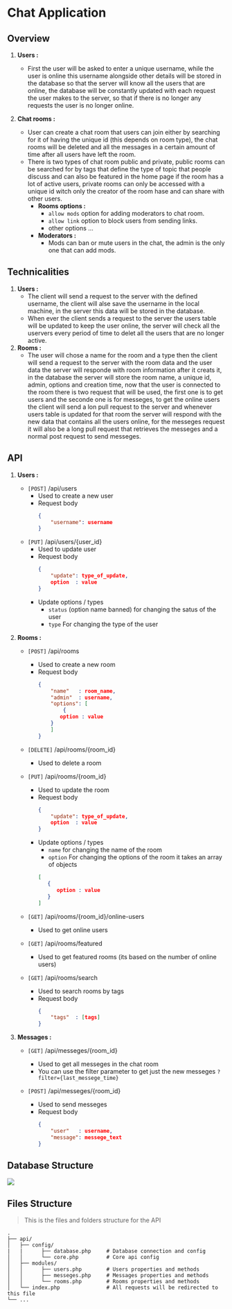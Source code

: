 # Chat Application

## Overview

1. **Users :**
	- First the user will be asked to enter a unique username, while the user is online this username alongside other details will be stored in the database so that the server will know all the users that are online, the database will be constantly updated with each request the user makes to the server, so that if there is no longer any requests the user is no longer online. 
	 
2. **Chat rooms :**
	- User can create a chat room that users can join either by searching for it of having the unique id (this depends on room type), the chat rooms will be deleted and all the messages in a certain amount of time after all users have left the room.
	- There is two types of chat room public and private, public rooms can be searched for by tags that define the type of topic that people discuss and can also be featured in the home page if the room has a lot of active users, private rooms can only be accessed with a unique id witch only the creator of the room hase and can share with other users.
		- **Rooms options :**
			- `allow mods` option for adding moderators to chat room.
			- `allow link` option to block users from sending links.
			- other options ... 
		- **Moderators :**
			- Mods can ban or mute users in the chat, the admin is the only one that can add mods. 

## Technicalities

1. **Users :**
	- The client will send a request to the server with the defined username, the client will alse save the username in the local machine, in the server this data will be stored in the 
database.
	- When ever the client sends a request to the server the 
users table will be updated to keep the user online, the server will check all the uservers every period of time to delet all the users that are no longer active.
2. **Rooms :**
	- The user will chose a name for the room and a type then the client will send a request to the server with the room data and the user data the server will responde with room information after it creats it, in the database the server will store the room name, a unique id, admin, options and creation time, now that the user is connected to the room there is two request that will be used, the first one is to get users and the seconde one is for messeges, to get the online users the client will send a lon pull request to the server and whenever users table is updated for that room the server will respond with the new data that contains all the users online, for the messeges request it will also be a long pull request that retrieves the messeges and a normal post request to send messeges.

## API

1. **Users :**
	- `[POST]` /api/users
		- Used to create a new user
		- Request body  <br/>
			``` json
			{ 
			    "username": username
			}
			```
	- `[PUT]` /api/users/{user_id}
		- Used to update user
		- Request body  <br/>
			``` json
			{ 
			    "update": type_of_update,
			    option  : value
			}
			```
		- Update options / types
			- `status` (option name banned) for changing the satus of the user
			- `type` For changing the type of the user

1. **Rooms :**
	- `[POST]` /api/rooms
		- Used to create a new room
		- Request body  <br/>
			``` json
			{ 
			    "name"   : room_name,
			    "admin"  : username,
			    "options": [
			        {
				   option : value
				}
			    ]
			}
			```
	- `[DELETE]` /api/rooms/{room_id}
		- Used to delete a room
		
	- `[PUT]` /api/rooms/{room_id}
		- Used to update the room
		- Request body  <br/>
			``` json
			{ 
			    "update": type_of_update,
			    option  : value
			}
			```
		- Update options / types
			- `name` for changing the name of the room
			- `option` For changing the options of the room it takes an array of objects 
			``` json
			[
			   {
			      option : value
			   }
			]
			```
	- `[GET]` /api/rooms/{room_id}/online-users
		- Used to get online users
		
	- `[GET]` /api/rooms/featured
		- Used to get featured rooms (its based on the number of online users)

	- `[GET]` /api/rooms/search
		- Used to search rooms by tags
		- Request body  <br/>
			``` json
			{ 
			    "tags"  : [tags]
			}
			```
		
1. **Messages :**
	- `[GET]` /api/messeges/{room_id}
		- Used to get all messeges in the chat room
		- You can use the filter parameter to get just the new messeges `?filter={last_messege_time}`
		
	- `[POST]` /api/messeges/{room_id}
		- Used to send messeges
		- Request body  <br/>
			``` json
			{ 
			    "user"   : username,
			    "message": messege_text
			}
			```
## Database Structure

<img src="https://i.imgur.com/eEjyyGF.png" />

## Files Structure
> This is the files and folders structure for the API

    .
    ├── api/                         
    │   ├── config/
    |   |      ├── database.php     # Database connection and config
    │   │      └── core.php         # Core api config
    │   ├── modules/  
    │   │      ├── users.php        # Users properties and methods 
    │   │      ├── messeges.php     # Messages properties and methods 
    │   │      └── rooms.php        # Rooms properties and methods
    │   └── index.php               # All requests will be redirected to this file
    └── ...
 
